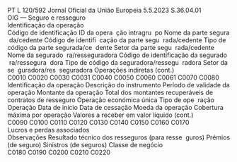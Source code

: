 PT  L 120/592 Jornal Oficial da União Europeia 5.5.2023
 S.36.04.01  
OIG — Seguro e resseguro  
Identificação da operação  
Código de 
identificação 
ID da opera ­
ção intragru ­
po  Nome da 
parte segura ­
da/cedente  Código de identifi ­
cação da parte segu ­
rada/cedente  Tipo de código da 
parte segurada/ce ­
dente  Setor da parte segu ­
rada/cedente  Nome da segurado ­
ra/resseguradora  Código de 
identificação 
da segurado ­
ra/ressegura ­
dora  Tipo de código da 
seguradora/ressegu ­
radora  Setor da se ­
guradora/res ­
seguradora  Operações 
indiretas  (cont.)  
C0010  C0020  C0030  C0031  C0040  C0050  C0060  C0061  C0070  C0080  
Identificação 
da operação  Descrição do instrumento  Período de validade da operação  Montante da operação  Total dos 
montantes 
recuperáveis 
de contratos 
de resseguro  Operação 
económica 
única  Tipo de ope ­
ração  Operação  Data de início  Data de cessação  Moeda da operação  Cobertura 
máxima por 
operação  Valores a receber em 
valor líquido  (cont.)  
C0090  C0100  C0110  C0120  C0130  C0140  C0150  C0160  C0170  
Lucros e perdas associados  
Observações  Resultado 
técnico dos 
resseguros 
(para resse ­
guros)  Prémios (de 
seguro)  Sinistros (de seguros)  Classe de negócio  
C0180  C0190  C0200  C0210  C0220